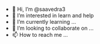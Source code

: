- 👋 Hi, I’m @saavedra3
- 👀 I’m interested in learn and help
- 🌱 I’m currently learning ...
- 💞️ I’m looking to collaborate on ...
- 📫 How to reach me ...

<!---
saavedra3/saavedra3 is a ✨ special ✨ repository because its `README.md` (this file) appears on your GitHub profile.
You can click the Preview link to take a look at your changes.
--->

